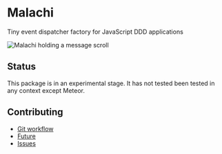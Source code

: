 Malachi
=======

Tiny event dispatcher factory for JavaScript DDD applications

![Malachi holding a message scroll](https://upload.wikimedia.org/wikipedia/commons/3/39/Duccio_di_Buoninsegna_066.jpg)


Status
------

This package is in an experimental stage. It has not tested been tested in any context except Meteor.


Contributing
------------

- [Git workflow](http://danielkummer.github.io/git-flow-cheatsheet/)
- [Future](https://trello.com/b/PAhpa71B/malachi)
- [Issues](https://github.com/thomasvanlankveld/malachi)
